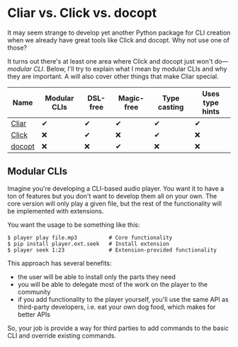 # Cliar vs. Click vs. docopt

It may seem strange to develop yet another Python package for CLI creation when we already have great tools like Click and docopt. Why not use one of those?

It turns out there's at least one area where Click and docopt just won't do—*modular CLI*. Below, I'll try to explain what I mean by modular CLIs and why they are important. A will also cover other things that make Cliar special.

Name | Modular CLIs | DSL-free | Magic-free | Type casting | Uses type hints
---- | ------------ | -------- | ---------- | ------------ | ---------------
[Cliar](https://moigagoo.github.io/cliar/) | ✔ | ✔ | ✔ | ✔ | ✔
[Click](http://click.pocoo.org/) | ❌ | ✔ | ❌ | ✔ | ❌
[docopt](http://docopt.org/) | ❌ | ❌ | ✔ | ❌ | ❌


## Modular CLIs

Imagine you're developing a CLI-based audio player. You want it to have a ton of features but you don't want to develop them all on your own. The core version will only play a given file, but the rest of the functionality will be implemented with extensions.

You want the usage to be something like this:

```shell
$ player play file.mp3          # Core functionality
$ pip install player.ext.seek   # Install extension
$ player seek 1:23              # Extension-provided functionality
```

This approach has several benefits:

-   the user will be able to install only the parts they need
-   you will be able to delegate most of the work on the player to the community
-   if you add functionality to the player yourself, you'll use the same API as third-party developers, i.e. eat your own dog food, which makes for better APIs

So, your job is provide a way for third parties to add commands to the basic CLI and override existing commands.
